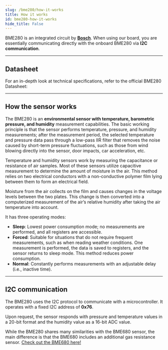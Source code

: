 ```yaml
---
slug: /bme280/how-it-works 
title: How it works
id: bme280-how-it-works 
hide_title: False
---  
```


BME280 is an integrated circuit by [**Bosch**](https://www.bosch-sensortec.com/products/environmental-sensors/humidity-sensors-bme280/). When using our board, you are essentially communicating directly with the onboard BME280 via **I2C communication**.

<CenteredImage src="/img/bme280/bme280_onboard.webp" alt="BME280 sensor on board" caption="BME280 sensor on the board" width="400px" />

---

## Datasheet

For an in-depth look at technical specifications, refer to the official BME280 Datasheet:  

<QuickLink  
  title="BME280 Datasheet"  
  description="Detailed technical documentation for the BME280 sensor"  
  url="https://www.bosch-sensortec.com/media/boschsensortec/downloads/datasheets/bst-bme280-ds002.pdf"  
/>

---

## How the sensor works  

The BME280 is an **environmental sensor with temperature, barometric pressure, and humidity** measurement capabilities. The basic working principle is that the sensor performs temperature, pressure, and humidity measurements; after the measurement period, the selected temperature and pressure data pass through a low-pass IIR filter that removes the noise caused by short-term pressure fluctuations, such as those from wind blowing directly into the sensor, door impacts, car acceleration, etc.

<CenteredImage src="/img/bme280/bme280_diagram.png" alt="BME280 simplified block diagram" caption="BME280 simplified block diagram" width="600px" />

Temperature and humidity sensors work by measuring the capacitance or resistance of air samples. Most of these sensors utilize capacitive measurement to determine the amount of moisture in the air. This method relies on two electrical conductors with a non-conductive polymer film lying between them to form an electrical field.

Moisture from the air collects on the film and causes changes in the voltage levels between the two plates. This change is then converted into a computerized measurement of the air’s relative humidity after taking the air temperature into account.

<CenteredImage src="/img/bme280/bme280_flowchart.png" alt="BME280 measurement cycle" caption="BME280 measurement cycle" width="600px" />

It has three operating modes:
- **Sleep**: Lowest power consumption mode; no measurements are performed, and all registers are accessible.
- **Forced**: Suitable for situations that do not require frequent measurements, such as when reading weather conditions. One measurement is performed, the data is saved to registers, and the sensor returns to sleep mode. This method reduces power consumption.
- **Normal**: Constantly performs measurements with an adjustable delay (i.e., inactive time).

---

## I2C communication  

The BME280 uses the I2C protocol to communicate with a microcontroller. It operates with a fixed I2C address of **0x76**.

Upon request, the sensor responds with pressure and temperature values in a 20-bit format and the humidity value as a 16-bit ADC value.

<InfoBox>While the BME280 shares many similarities with the BME680 sensor, the main difference is that the BME680 includes an additional gas resistance sensor. [Check out the BME680 here!](../bme680/bme680_overview.md)</InfoBox>